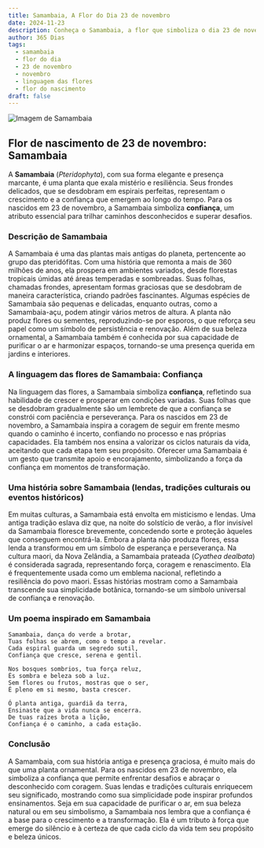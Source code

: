 ```yaml
---
title: Samambaia, A Flor do Dia 23 de novembro
date: 2024-11-23
description: Conheça o Samambaia, a flor que simboliza o dia 23 de novembro e seu significado 'Confiança'. Explore a beleza e o simbolismo desta flor encantadora.
author: 365 Dias
tags:
  - samambaia
  - flor do dia
  - 23 de novembro
  - novembro
  - linguagem das flores
  - flor do nascimento
draft: false
---
```


![Imagem de Samambaia](https://cdn.pixabay.com/photo/2016/10/04/02/40/fern-1713409_1280.jpg#center)


## Flor de nascimento de 23 de novembro: Samambaia

A **Samambaia** (_Pteridophyta_), com sua forma elegante e presença marcante, é uma planta que exala mistério e resiliência. Seus frondes delicados, que se desdobram em espirais perfeitas, representam o crescimento e a confiança que emergem ao longo do tempo. Para os nascidos em 23 de novembro, a Samambaia simboliza **confiança**, um atributo essencial para trilhar caminhos desconhecidos e superar desafios.

### Descrição de Samambaia

A Samambaia é uma das plantas mais antigas do planeta, pertencente ao grupo das pteridófitas. Com uma história que remonta a mais de 360 milhões de anos, ela prospera em ambientes variados, desde florestas tropicais úmidas até áreas temperadas e sombreadas. Suas folhas, chamadas frondes, apresentam formas graciosas que se desdobram de maneira característica, criando padrões fascinantes. Algumas espécies de Samambaia são pequenas e delicadas, enquanto outras, como a Samambaia-açu, podem atingir vários metros de altura. A planta não produz flores ou sementes, reproduzindo-se por esporos, o que reforça seu papel como um símbolo de persistência e renovação. Além de sua beleza ornamental, a Samambaia também é conhecida por sua capacidade de purificar o ar e harmonizar espaços, tornando-se uma presença querida em jardins e interiores.

### A linguagem das flores de Samambaia: Confiança

Na linguagem das flores, a Samambaia simboliza **confiança**, refletindo sua habilidade de crescer e prosperar em condições variadas. Suas folhas que se desdobram gradualmente são um lembrete de que a confiança se constrói com paciência e perseverança. Para os nascidos em 23 de novembro, a Samambaia inspira a coragem de seguir em frente mesmo quando o caminho é incerto, confiando no processo e nas próprias capacidades. Ela também nos ensina a valorizar os ciclos naturais da vida, aceitando que cada etapa tem seu propósito. Oferecer uma Samambaia é um gesto que transmite apoio e encorajamento, simbolizando a força da confiança em momentos de transformação.

### Uma história sobre Samambaia (lendas, tradições culturais ou eventos históricos)

Em muitas culturas, a Samambaia está envolta em misticismo e lendas. Uma antiga tradição eslava diz que, na noite do solstício de verão, a flor invisível da Samambaia floresce brevemente, concedendo sorte e proteção àqueles que conseguem encontrá-la. Embora a planta não produza flores, essa lenda a transformou em um símbolo de esperança e perseverança. Na cultura maori, da Nova Zelândia, a Samambaia prateada (_Cyathea dealbata_) é considerada sagrada, representando força, coragem e renascimento. Ela é frequentemente usada como um emblema nacional, refletindo a resiliência do povo maori. Essas histórias mostram como a Samambaia transcende sua simplicidade botânica, tornando-se um símbolo universal de confiança e renovação.

### Um poema inspirado em Samambaia

```
Samambaia, dança do verde a brotar,  
Tuas folhas se abrem, como o tempo a revelar.  
Cada espiral guarda um segredo sutil,  
Confiança que cresce, serena e gentil.  

Nos bosques sombrios, tua força reluz,  
És sombra e beleza sob a luz.  
Sem flores ou frutos, mostras que o ser,  
É pleno em si mesmo, basta crescer.  

Ó planta antiga, guardiã da terra,  
Ensinaste que a vida nunca se encerra.  
De tuas raízes brota a lição,  
Confiança é o caminho, a cada estação.  
```

### Conclusão

A Samambaia, com sua história antiga e presença graciosa, é muito mais do que uma planta ornamental. Para os nascidos em 23 de novembro, ela simboliza a confiança que permite enfrentar desafios e abraçar o desconhecido com coragem. Suas lendas e tradições culturais enriquecem seu significado, mostrando como sua simplicidade pode inspirar profundos ensinamentos. Seja em sua capacidade de purificar o ar, em sua beleza natural ou em seu simbolismo, a Samambaia nos lembra que a confiança é a base para o crescimento e a transformação. Ela é um tributo à força que emerge do silêncio e à certeza de que cada ciclo da vida tem seu propósito e beleza únicos.